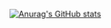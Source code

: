 [![Anurag's GitHub stats](https://github-readme-stats.vercel.app/api?username=nouradeen)](https://github.com/anuraghazra/github-readme-stats)

